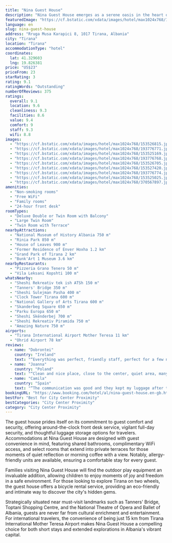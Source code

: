 ```yaml
---
title: "Nina Guest House"
description: "Nina Guest House emerges as a serene oasis in the heart of Tirana, boasting both garden and city views that promise a tranquil retreat amidst the urban hustle."
featuredImage: "https://cf.bstatic.com/xdata/images/hotel/max1024x768/153526815.jpg?k=5eedd0cdd5c26521171c5387dbf01ef83048849a16d7feb1f03645fe8c5eef09&o=&hp=1"
language: en
slug: nina-guest-house
address: "Rruga Musa Karapici 8, 1017 Tirana, Albania"
city: "Tirana"
location: "Tirana"
accommodationType: "hotel"
coordinates:
  lat: 41.329603
  lng: 19.826381
price: "US$23"
priceFrom: 23
starRating: 3
rating: 9.1
ratingWords: "Outstanding"
numberOfReviews: 375
ratings:
  overall: 9.1
  location: 9.6
  cleanliness: 9.3
  facilities: 8.6
  value: 9.4
  comfort: 9
  staff: 9.3
  wifi: 8.8
images:
  - "https://cf.bstatic.com/xdata/images/hotel/max1024x768/153526815.jpg?k=5eedd0cdd5c26521171c5387dbf01ef83048849a16d7feb1f03645fe8c5eef09&o=&hp=1"
  - "https://cf.bstatic.com/xdata/images/hotel/max1024x768/193776771.jpg?k=2e63b7a3147a3ae733a32d96118c749eccd09ff0bace29bdcbb2ff1ffae416f8&o=&hp=1"
  - "https://cf.bstatic.com/xdata/images/hotel/max1024x768/153525169.jpg?k=c37980be1fd0c932abdf3862859378a6dcd0c147e79e526cc592c58715d3b60a&o=&hp=1"
  - "https://cf.bstatic.com/xdata/images/hotel/max1024x768/193776768.jpg?k=77d7300e7779150852fb512fe997760c8e35c89c2731938660c8d2410f246eba&o=&hp=1"
  - "https://cf.bstatic.com/xdata/images/hotel/max1024x768/153526705.jpg?k=31a74447fab8632ada9f551e27a8df45bc97b0e81d8f724574011876e4e2611b&o=&hp=1"
  - "https://cf.bstatic.com/xdata/images/hotel/max1024x768/153527420.jpg?k=2af8e6f9aaed737f64fdc53e9344ab6885b82d6a6559a3d92ddbd7484cce198c&o=&hp=1"
  - "https://cf.bstatic.com/xdata/images/hotel/max1024x768/193776774.jpg?k=e0f7f251dc6b3b4041bd0896c626946bbfe5bfd59994c91e58f21da70e48a51e&o=&hp=1"
  - "https://cf.bstatic.com/xdata/images/hotel/max1024x768/153525025.jpg?k=309bf216dac0e7f46e5999c36315dd9cfa96b89618ef7cc70c046d16d5b946ff&o=&hp=1"
  - "https://cf.bstatic.com/xdata/images/hotel/max1024x768/370567897.jpg?k=e6964d30f0b9c33ed4240d1d9c4e29bdbc82ff40dbfa0852d0c8955537241804&o=&hp=1"
amenities:
  - "Non-smoking rooms"
  - "Free WiFi"
  - "Family rooms"
  - "24-hour front desk"
roomTypes:
  - "Deluxe Double or Twin Room with Balcony"
  - "Large Twin Room"
  - "Twin Room with Terrace"
nearbyAttractions:
  - "National Museum of History Albania 750 m"
  - "Rinia Park 850 m"
  - "House of Leaves 900 m"
  - "Former Residence of Enver Hoxha 1.2 km"
  - "Grand Park of Tirana 2 km"
  - "Bunk'Art 1 Museum 3.6 km"
nearbyRestaurants:
  - "Pizzeria Grano Tenero 50 m"
  - "Vila Leksani Kopshti 100 m"
whatsNearby:
  - "Sheshi Rekreativ tek ish ATSh 150 m"
  - "Tanners' Bridge 350 m"
  - "Sheshi Sulejman Pasha 400 m"
  - "Clock Tower Tirana 600 m"
  - "National Gallery of Arts Tirana 600 m"
  - "Skanderbeg Square 650 m"
  - "Parku Europa 650 m"
  - "Sheshi Skënderbej 700 m"
  - "Sheshi Rekreativ Piramida 750 m"
  - "Amazing Nature 750 m"
airports:
  - "Tirana International Airport Mother Teresa 11 km"
  - "Ohrid Airport 78 km"
reviews:
  - name: "Dobrontei"
    country: "Ireland"
    text: "“Everything was perfect, friendly staff, perfect for a few nights stay in the center of Tirana.”"
  - name: "Joanna"
    country: "Poland"
    text: "“Clean and nice place, close to the center, quiet area, many amenities”"
  - name: "Camila"
    country: "Spain"
    text: "“The communication was good and they kept my luggage after the check out. It was clean and comfy space. Overalleverything was good”"
bookingURL: "https://www.booking.com/hotel/al/nina-guest-house.en-gb.html?aid=8035640"
bestFor: "Best for City Center Proximity"
bestCategories: "City Center Proximity"
category: "City Center Proximity"
---
```


The guest house prides itself on its commitment to guest comfort and security, offering around-the-clock front desk service, vigilant full-day security, and thoughtful luggage storage options for travelers. Accommodations at Nina Guest House are designed with guest convenience in mind, featuring shared bathrooms, complimentary WiFi access, and select rooms that extend into private terraces for those moments of quiet reflection or morning coffee with a view. Notably, allergy-friendly units are available, ensuring a comfortable stay for every guest.

Families visiting Nina Guest House will find the outdoor play equipment an invaluable addition, allowing children to enjoy moments of joy and freedom in a safe environment. For those looking to explore Tirana on two wheels, the guest house offers a bicycle rental service, providing an eco-friendly and intimate way to discover the city's hidden gems.

Strategically situated near must-visit landmarks such as Tanners' Bridge, Toptani Shopping Centre, and the National Theatre of Opera and Ballet of Albania, guests are never far from cultural enrichment and entertainment. For international travelers, the convenience of being just 15 km from Tirana International Mother Teresa Airport makes Nina Guest House a compelling choice for both short stays and extended explorations in Albania's vibrant capital.